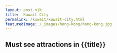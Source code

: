 ```yaml
---
layout: post.njk
title: 	Kuwait City
permalink: /kuwait/kuwait-city.html
featuredImage: /_images/hong-kong/hong-kong.jpg
---
```

## Must see attractions in {{title}}